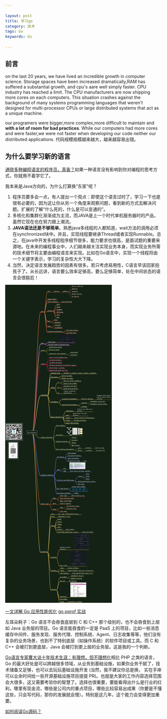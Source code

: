 ```yaml
---

layout: post
title: 学习go
category: 技术
tags: Go
keywords: Go

---
```


## 前言

on the last 20 years, we have lived an incredible growth in computer science. Storage spaces have been increased dramatically,RAM has suffered a substantial growth, and cpu's aare well simply faster. CPU industry has reached a limit. The CPU manufacturers are now shipping more cores on each computers. This situation crashes against the background of many systems programming languages that weren't designed for multi-processor CPUs or large distributed systems that act as a unique machine.

our programers were bigger,more complex,more difficult to maintain and **with a lot of room for bad practices**. While our computers had more cores and were faster,we were not faster when developing our code neither our distributed applications. 代码规模规模越来越大，越来越容易出错。


## 为什么要学习新的语言 

[通晓多种编程语言的程序员，真香？](https://mp.weixin.qq.com/s/1xD45Ksz07-doRExhvRchQ)如果一种语言没有影响到你对编程的思考方式，你就用不着学它了。

我本来是Java方向的，为什么打算换“东家”呢？

1. 程序员要多会一点，有人提出一个观点：即使这个语言过时了，学习一下也是很有必要的，因为这让你从另一个角度来观察问题，看到新的方式去解决问题。扩展的了解“什么死的，什么是可以变通的”。
2. 多核化和集群化渐渐成为主流，而JAVA是上一个时代单机服务器时的产品，虽然它现在也在努力跟上潮流。
3. **JAVA语法还是不够简单**。熟悉java多线程的人都知道，wait方法的调用必须在synchronized块中。并且，实现线程要继承Thread或者实现Runnable。总之，在java中开发多线程程序细节很多，能力要求也很高，是面试题的重要来源地。在未来的编程事业中，人们越来越关注实现业务本身，而实现业务所需的技术细节将主要由编程语言来实现。比如在Go语言中，实现一个线程将由一个关键字表示，学习的复杂性大大下降。
4. 当然，决定语言发展趋势的因素有很多。若只考虑易用性，C语言早该回家抱孩子了。从长远讲，语言要么效率足够高，要么足够简单，处在中间状态的语言会很尴尬！

![](/public/upload/go/learn_go.png)

[一文详解 Go 应用性能优化](https://mp.weixin.qq.com/s/szSAAyWqK3Bz2NxVxJfwXw)
[go pprof 实战](https://zhuanlan.zhihu.com/p/373874739)

左耳朵耗子：Go 语言不会吞食底层到 C 和 C++ 那个级别的，也不会吞食到上层如 Java 业务层的项目。Go 语言能吞食的一定是 PaaS 上的项目，比如一些消息缓存中间件、服务发现、服务代理、控制系统、Agent、日志收集等等，他们没有复杂的业务场景，也到不了特别底层（如操作系统）的软件项目或工具。而 C 和 C++ 会被打到更底层，Java 会被打到更上层的业务层。这是我的一个判断。

[Go语言专家曹大谈十年技术生涯：有理想，但不理想化](https://mp.weixin.qq.com/s/2wXNMd9fD3q5v9QNEUWa1A)相比 PHP 之类的语言，Go 的最大好处是可以跨越很多领域，从业务到基础设施，如果你业务干腻了，技术储备又足够，也可以去玩玩基础设施开发 (当然，我不建议你总是换， 实在手痒可以业余时间给一些开源基础设施项目提提 PR)。也就是大家的工作内容选择范围会大很多，这又需要考验你的智慧了。选择也很重要，要能看得出什么是行业的红利，哪里有现金流，哪些是公司内的重点项目，哪些比较容易出成果（你要是不懂这些，只会写代码，那你的发展就会慢）。特别是这几年，这个能力会变得更加重要。

[如何阅读Go源码？](https://mp.weixin.qq.com/s/yRJF12CPDegyfxiqGDEOKw)